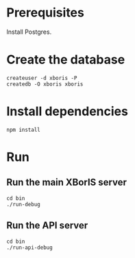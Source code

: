 # Prerequisites

Install Postgres.

# Create the database

```
createuser -d xboris -P
createdb -O xboris xboris
```

# Install dependencies

```
npm install
```

# Run

## Run the main XBorIS server

```
cd bin
./run-debug
```

## Run the API server

```
cd bin
./run-api-debug
```

